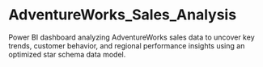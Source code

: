 # AdventureWorks_Sales_Analysis
Power BI dashboard analyzing AdventureWorks sales data to uncover key trends, customer behavior, and regional performance insights using an optimized star schema data model.
